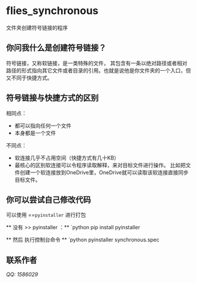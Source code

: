 # flies_synchronous
文件夹创建符号链接的程序

## 你问我什么是创建符号链接？
符号链接，又称软链接，是一类特殊的文件， 其包含有一条以绝对路径或者相对路径的形式指向其它文件或者目录的引用。也就是说他是你文件夹的一个入口，但又不同于快捷方式。

## 符号链接与快捷方式的区别
相同点：
 - 都可以指向任何一个文件
 - 本身都是一个文件

不同点：
 - 软连接几乎不占用空间（快捷方式有几十KB）
 - 最核心的区别软连接可以令程序读取解释，来对目标文件进行操作。
比如把文件创建一个软连接放到OneDrive里，OneDrive就可以读取该软连接直接同步目标文件。

## 你可以尝试自己修改代码
可以使用 ==`pyinstaller` 进行打包

** 没有 >> pyinstaller ：**
`python pip install pyinstaller

** 然后 执行控制台命令 **
`python pyinstaller synchronous.spec

## 联系作者
*QQ: 1586029*
